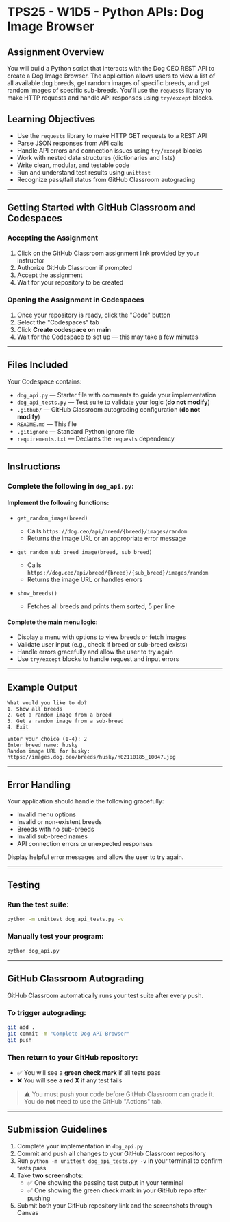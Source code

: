 # TPS25 - W1D5 - Python APIs: Dog Image Browser

## Assignment Overview

You will build a Python script that interacts with the Dog CEO REST API to create a Dog Image Browser. The application allows users to view a list of all available dog breeds, get random images of specific breeds, and get random images of specific sub-breeds. You'll use the `requests` library to make HTTP requests and handle API responses using `try/except` blocks.

## Learning Objectives

- Use the `requests` library to make HTTP GET requests to a REST API  
- Parse JSON responses from API calls  
- Handle API errors and connection issues using `try/except` blocks  
- Work with nested data structures (dictionaries and lists)  
- Write clean, modular, and testable code  
- Run and understand test results using `unittest`  
- Recognize pass/fail status from GitHub Classroom autograding

---

## Getting Started with GitHub Classroom and Codespaces

### Accepting the Assignment

1. Click on the GitHub Classroom assignment link provided by your instructor  
2. Authorize GitHub Classroom if prompted  
3. Accept the assignment  
4. Wait for your repository to be created  

### Opening the Assignment in Codespaces

1. Once your repository is ready, click the "Code" button  
2. Select the "Codespaces" tab  
3. Click **Create codespace on main**  
4. Wait for the Codespace to set up — this may take a few minutes

---

## Files Included

Your Codespace contains:

- `dog_api.py` — Starter file with comments to guide your implementation  
- `dog_api_tests.py` — Test suite to validate your logic (**do not modify**)  
- `.github/` — GitHub Classroom autograding configuration (**do not modify**)  
- `README.md` — This file  
- `.gitignore` — Standard Python ignore file  
- `requirements.txt` — Declares the `requests` dependency  

---

## Instructions

### Complete the following in `dog_api.py`:

#### Implement the following functions:

- `get_random_image(breed)`  
  - Calls `https://dog.ceo/api/breed/{breed}/images/random`  
  - Returns the image URL or an appropriate error message  

- `get_random_sub_breed_image(breed, sub_breed)`  
  - Calls `https://dog.ceo/api/breed/{breed}/{sub_breed}/images/random`  
  - Returns the image URL or handles errors  

- `show_breeds()`  
  - Fetches all breeds and prints them sorted, 5 per line  

#### Complete the main menu logic:

- Display a menu with options to view breeds or fetch images  
- Validate user input (e.g., check if breed or sub-breed exists)  
- Handle errors gracefully and allow the user to try again  
- Use `try/except` blocks to handle request and input errors  

---

## Example Output

```
What would you like to do?
1. Show all breeds
2. Get a random image from a breed
3. Get a random image from a sub-breed
4. Exit

Enter your choice (1-4): 2
Enter breed name: husky
Random image URL for husky: https://images.dog.ceo/breeds/husky/n02110185_10047.jpg
```

---

## Error Handling

Your application should handle the following gracefully:

- Invalid menu options  
- Invalid or non-existent breeds  
- Breeds with no sub-breeds  
- Invalid sub-breed names  
- API connection errors or unexpected responses  

Display helpful error messages and allow the user to try again.

---

## Testing

### Run the test suite:

```bash
python -m unittest dog_api_tests.py -v
```

### Manually test your program:

```bash
python dog_api.py
```

---

## GitHub Classroom Autograding

GitHub Classroom automatically runs your test suite after every push.

### To trigger autograding:

```bash
git add .
git commit -m "Complete Dog API Browser"
git push
```

### Then return to your GitHub repository:

- ✅ You will see a **green check mark** if all tests pass  
- ❌ You will see a **red X** if any test fails  

> ⚠️ You must push your code before GitHub Classroom can grade it.  
> You do **not** need to use the GitHub "Actions" tab.

---

## Submission Guidelines

1. Complete your implementation in `dog_api.py`  
2. Commit and push all changes to your GitHub Classroom repository  
3. Run `python -m unittest dog_api_tests.py -v` in your terminal to confirm tests pass  
4. Take **two screenshots**:
   - ✅ One showing the passing test output in your terminal  
   - ✅ One showing the green check mark in your GitHub repo after pushing  
5. Submit both your GitHub repository link and the screenshots through Canvas
